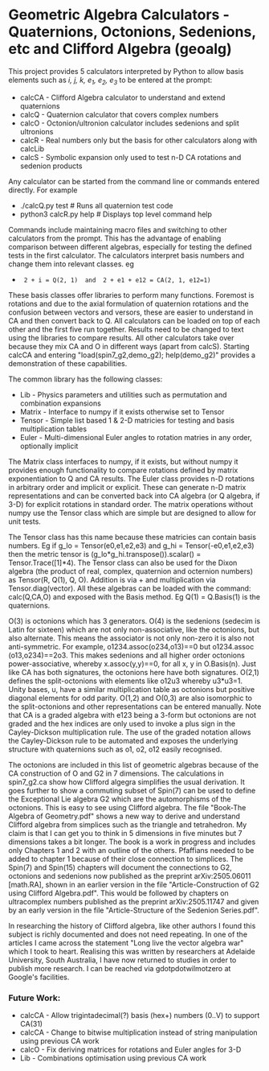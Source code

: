 # Geometric Algebra Calculators - Quaternions, Octonions, Sedenions, etc and Clifford Algebra (geoalg)

This project provides 5 calculators interpreted by Python to allow basis elements such as *i, j, k, e<sub>1</sub>, e<sub>2</sub>, e<sub>3</sub>* to be entered at the prompt:
* calcCA - Clifford Algebra calculator to understand and extend quaternions
* calcQ - Quaternion calculator that covers complex numbers
* calcO - Octonion/ultronion calculator includes sedenions and split ultronions
* calcR - Real numbers only but the basis for other calculators along with calcLib
* calcS - Symbolic expansion only used to test n-D CA rotations and sedenion products

Any calculator can be started from the command line or commands entered directly. For example
*  ./calcQ.py test          # Runs all quaternion test code
*  python3 calcR.py help    # Displays top level command help

Commands include maintaining macro files and switching to other calculators from the prompt. This has the advantage of enabling comparison between different algebras, especially for testing the defined tests in the first calculator. The calculators interpret basis numbers and change them into relevant classes. eg
*      2 + i = Q(2, 1)  and  2 + e1 + e12 = CA(2, 1, e12=1)

These basis classes offer libraries to perform many functions. Foremost is rotations and due to the axial formulation of quaternion rotations and the confusion between vectors and versors, these are easier to understand in CA and then convert back to Q.  All calculators can be loaded on top of each other and the first five run together. Results need to be changed to text using the libraries to compare results. All other calculators take over because they mix CA and O in different ways (apart from calcS). Starting calcCA and entering "load(spin7_g2,demo_g2); help(demo_g2)" provides a demonstration of these capabilities.

The common library has the following classes:
* Lib    - Physics parameters and utilities such as permutation and combination expansions
* Matrix - Interface to numpy if it exists otherwise set to Tensor
* Tensor - Simple list based 1 & 2-D matricies for testing and basis multiplication tables
* Euler  - Multi-dimensional Euler angles to rotation matries in any order, optionally implicit

The Matrix class interfaces to numpy, if it exists, but without numpy it provides enough functionality to compare rotations defined by matrix exponentiation to Q and CA results. The Euler class provides n-D rotations in arbitrary order and implicit or explicit. These can generate n-D matrix representations and can be converted back into CA algebra (or Q algebra, if 3-D) for explicit rotations in standard order. The matrix operations without numpy use the Tensor class which are simple but are designed to allow for unit tests.

The Tensor class has this name because these matricies can contain basis numbers. Eg if g_lo = Tensor(e0,e1,e2,e3) and g_hi = Tensor(-e0,e1,e2,e3) then the metric tensor is (g_lo*g_hi.transpose()).scalar() = Tensor.Trace([1]*4). The Tensor class can also be used for the Dixon algebra (the product of real, complex, quaternion and octernion numbers) as Tensor(R, Q(1), Q, O). Addition is via + and multiplication via Tensor.diag(vector). All these algebras can be loaded with the command: calc(Q,CA,O) and exposed with the Basis method. Eg Q(1) = Q.Basis(1) is the quaternions.

O(3) is octonions which has 3 generators. O(4) is the sedenions (sedecim is Latin for sixteen) which are not only non-associative, like the octonions, but also alternate. This means the associator is not only non-zero it is also not anti-symmetric. For example, o1234.assoc(o234,o13)==0 but o1234.assoc (o13,o234)==2o3. This makes sedenions and all higher order octonions power-associative, whereby x.assoc(y,y)==0, for all x, y in O.Basis(n). Just like CA has both signatures, the octonions here have both signatures. O(2,1) defines the split-octonions with elements like o12u3 whereby u3*u3=1. Unity bases, u<hex>, have a similar multiplication table as octonions but positive diagonal elements for odd parity. O(1,2) and O(0,3) are also isomorphic to the split-octonions and other representations can be entered manually. Note that CA is a graded algebra with e123 being a 3-form but octonions are not graded and the hex indices are only used to invoke a plus sign in the Cayley-Dickson multiplication rule. The use of the graded notation allows the Cayley-Dickson rule to be automated and exposes the underlying structure with quaternions such as o1, o2, o12 easily recognised.

The octonions are included in this list of geometric algebras because of the CA construction of O and G2 in 7 dimensions. The calculations in spin7_g2.ca show how Clifford algegra simplifies the usual derivation. It goes further to show a commuting subset of Spin(7) can be used to define the Exceptional Lie algebra G2 which are the automorphisms of the octonions. This is easy to see using Clifford algebra. The file "Book-The Algebra of Geometry.pdf" shows a new way to derive and understand Clifford algebra from simplices such as the triangle and tetrahedron. My claim is that I can get you to think in 5 dimensions in five minutes but 7 dimensions takes a bit longer. The book is a work in progress and includes only Chapters 1 and 2 with an outline of the others. Pfaffians needed to be added to chapter 1 because of their close connection to simplices. The Spin(7) and Spin(15) chapters will document the connections to G2, octonions and sedenions now published as the preprint arXiv:2505.06011 [math.RA], shown in an earlier version in the file "Article-Construction of G2 using Clifford Algebra.pdf". This would be followed by chapters on ultracomplex numbers published as the preprint arXiv:2505.11747 and given by an early version in the file "Article-Structure of the Sedenion Series.pdf". 

In researching the history of Clifford algebra, like other authors I found this subject is richly documented and does not need repeating. In one of the articles I came across the statement "Long live the vector algebra war" which I took to heart. Realising this was written by researchers at Adelaide University, South Australia, I have now returned to studies in order to publish more research. I can be reached via gdotpdotwilmotzero at Google's facilities.

### Future Work:
* calcCA - Allow trigintadecimal(?) basis (hex+) numbers (0..V) to support CA(31)
* calcCA - Change to bitwise multiplication instead of string manipulation using previous CA work
* calcO - Fix deriving matrices for rotations and Euler angles for 3-D
* Lib - Combinations optimisation using previous CA work

